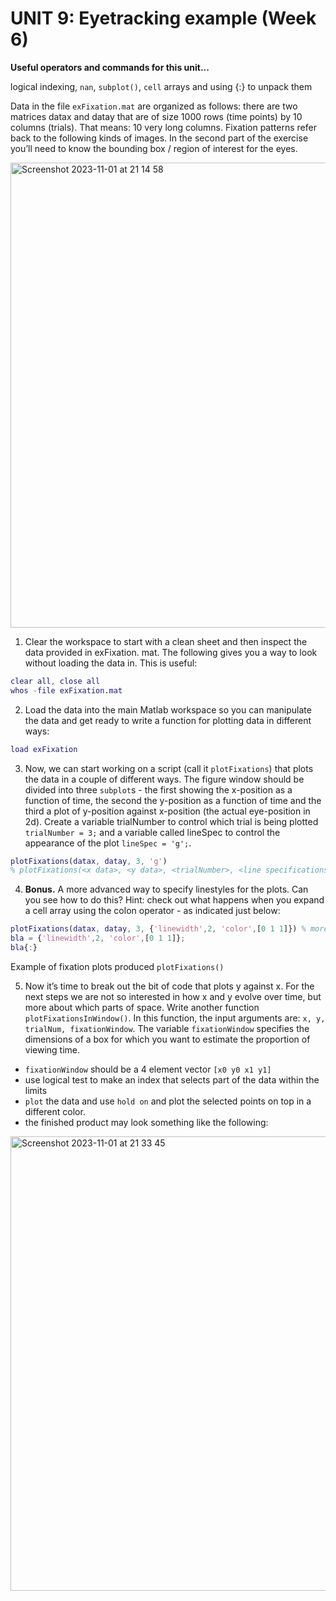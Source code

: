 #  UNIT 9: Eyetracking example (Week 6)

**Useful operators and commands for this unit...**

logical indexing, ``nan``, ``subplot()``, ``cell`` arrays and using {:} to unpack them

Data in the file ``exFixation.mat`` are organized as follows: there are two matrices datax and datay that are of size 1000 rows (time points) by 10 columns (trials). That means: 10 very long columns. Fixation patterns refer back to the following kinds of images. In the second part of the exercise you’ll need to know the bounding box / region of interest for the eyes.

<img width="744" alt="Screenshot 2023-11-01 at 21 14 58" src="https://github.com/scholesy1982/learningMatlabFromDenis/assets/146671875/b8ca3631-0c7a-4741-a5e8-a75d8c6fa39e">

1. Clear the workspace to start with a clean sheet and then inspect the data provided in exFixation.
mat. The following gives you a way to look without loading the data in. This is useful:
```matlab
clear all, close all
whos -file exFixation.mat
```

2. Load the data into the main Matlab workspace so you can manipulate the data and get ready to write a function for plotting data in different ways:

```matlab
load exFixation
```

3. Now, we can start working on a script (call it ``plotFixations``) that plots the data in a couple of different ways. The figure window should be divided into three ``subplot``s - the first showing the x-position as a function of time, the second the y-position as a function of time and the third a plot of y-position against x-position (the actual eye-position in 2d). Create a variable trialNumber to control which trial is being plotted ``trialNumber = 3;`` and a variable called lineSpec to control the appearance of the plot ``lineSpec = 'g';``.

```matlab
plotFixations(datax, datay, 3, 'g')
% plotFixations(<x data>, <y data>, <trialNumber>, <line specifications>)
```

4. **Bonus.** A more advanced way to specify linestyles for the plots. Can you see how to do this? Hint: check out what happens when you expand a cell array using the colon operator - as indicated just below:

```matlab
plotFixations(datax, datay, 3, {'linewidth',2, 'color',[0 1 1]}) % more advanced use of line specifications
bla = {'linewidth',2, 'color',[0 1 1]};
bla{:}
```

Example of fixation plots produced ``plotFixations()``

5. Now it’s time to break out the bit of code that plots y against x. For the next steps we are not so interested in how x and y evolve over time, but more about which parts of space. Write another function ``plotFixationsInWindow()``. In this function, the input arguments are: ``x, y, trialNum, fixationWindow``. The variable ``fixationWindow`` specifies the dimensions of a box for which you want to estimate the proportion of viewing time.
* ``fixationWindow`` should be a 4 element vector ``[x0 y0 x1 y1]``
* use logical test to make an index that selects part of the data within the limits
* ``plot`` the data and use ``hold on`` and plot the selected points on top in a different color.
* the finished product may look something like the following:

<img width="727" alt="Screenshot 2023-11-01 at 21 33 45" src="https://github.com/scholesy1982/learningMatlabFromDenis/assets/146671875/d87491b8-db3e-4ed8-88d3-912f043c2567">

